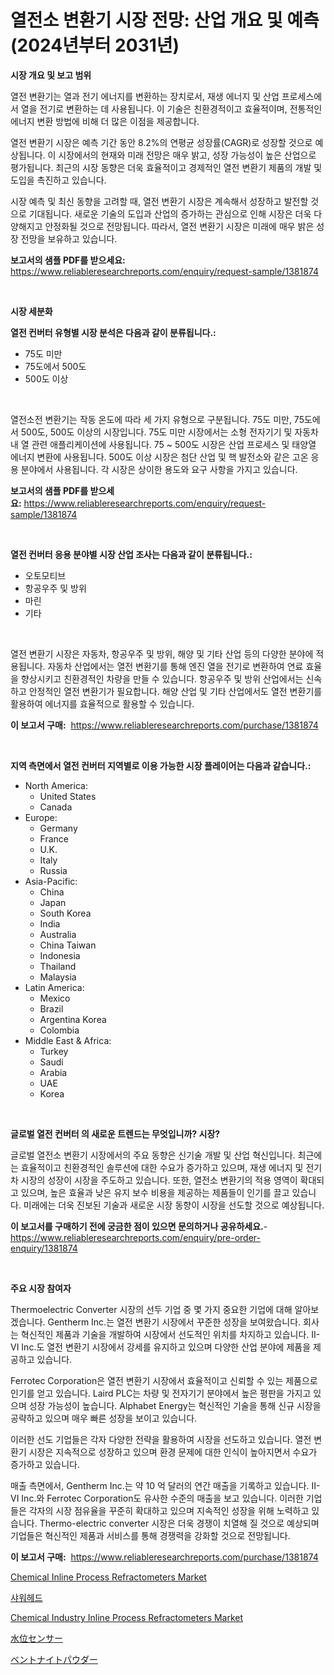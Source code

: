 <p><h1>열전소 변환기 시장 전망: 산업 개요 및 예측 (2024년부터 2031년)</h1></p><p><strong>시장 개요 및 보고 범위</strong></p>
<p><p>열전 변환기는 열과 전기 에너지를 변환하는 장치로서, 재생 에너지 및 산업 프로세스에서 열을 전기로 변환하는 데 사용됩니다. 이 기술은 친환경적이고 효율적이며, 전통적인 에너지 변환 방법에 비해 더 많은 이점을 제공합니다.</p><p>열전 변환기 시장은 예측 기간 동안 8.2%의 연평균 성장률(CAGR)로 성장할 것으로 예상됩니다. 이 시장에서의 현재와 미래 전망은 매우 밝고, 성장 가능성이 높은 산업으로 평가됩니다. 최근의 시장 동향은 더욱 효율적이고 경제적인 열전 변환기 제품의 개발 및 도입을 촉진하고 있습니다.</p><p>시장 예측 및 최신 동향을 고려할 때, 열전 변환기 시장은 계속해서 성장하고 발전할 것으로 기대됩니다. 새로운 기술의 도입과 산업의 증가하는 관심으로 인해 시장은 더욱 다양해지고 안정화될 것으로 전망됩니다. 따라서, 열전 변환기 시장은 미래에 매우 밝은 성장 전망을 보유하고 있습니다.</p></p>
<p><strong>보고서의 샘플 PDF를 받으세요:</strong> <a href="https://www.reliableresearchreports.com/enquiry/request-sample/1381874">https://www.reliableresearchreports.com/enquiry/request-sample/1381874</a></p>
<p>&nbsp;</p>
<p><strong>시장 세분화</strong></p>
<p><strong>열전 컨버터 유형별 시장 분석은 다음과 같이 분류됩니다.:</strong></p>
<p><ul><li>75도 미만</li><li>75도에서 500도</li><li>500도 이상</li></ul></p>
<p>&nbsp;</p>
<p><p>열전소전 변환기는 작동 온도에 따라 세 가지 유형으로 구분됩니다. 75도 미만, 75도에서 500도, 500도 이상의 시장입니다. 75도 미만 시장에서는 소형 전자기기 및 자동차 내 열 관련 애플리케이션에 사용됩니다. 75 ~ 500도 시장은 산업 프로세스 및 태양열 에너지 변환에 사용됩니다. 500도 이상 시장은 첨단 산업 및 핵 발전소와 같은 고온 응용 분야에서 사용됩니다. 각 시장은 상이한 용도와 요구 사항을 가지고 있습니다.</p></p>
<p><strong>보고서의 샘플 PDF를 받으세요:</strong>&nbsp;<a href="https://www.reliableresearchreports.com/enquiry/request-sample/1381874">https://www.reliableresearchreports.com/enquiry/request-sample/1381874</a></p>
<p>&nbsp;</p>
<p><strong> 열전 컨버터 응용 분야별 시장 산업 조사는 다음과 같이 분류됩니다.:</strong></p>
<p><ul><li>오토모티브</li><li>항공우주 및 방위</li><li>마린</li><li>기타</li></ul></p>
<p>&nbsp;</p>
<p><p>열전 변환기 시장은 자동차, 항공우주 및 방위, 해양 및 기타 산업 등의 다양한 분야에 적용됩니다. 자동차 산업에서는 열전 변환기를 통해 엔진 열을 전기로 변환하여 연료 효율을 향상시키고 친환경적인 차량을 만들 수 있습니다. 항공우주 및 방위 산업에서는 신속하고 안정적인 열전 변환기가 필요합니다. 해양 산업 및 기타 산업에서도 열전 변환기를 활용하여 에너지를 효율적으로 활용할 수 있습니다.</p></p>
<p><strong>이 보고서 구매:</strong>&nbsp; <a href="https://www.reliableresearchreports.com/purchase/1381874">https://www.reliableresearchreports.com/purchase/1381874</a></p>
<p>&nbsp;</p>
<p><strong>지역 측면에서 열전 컨버터 지역별로 이용 가능한 시장 플레이어는 다음과 같습니다.:</strong></p>
<p><ul>
    <li>
        North America:
        <ul>
            <li>United States</li>
            <li>Canada</li>
        </ul>
    </li>
    <li>
        Europe:
        <ul>
            <li>Germany</li>
            <li>France</li>
            <li>U.K.</li>
            <li>Italy</li>
            <li>Russia</li>
        </ul>
    </li>
    <li>
        Asia-Pacific:
        <ul>
            <li>China</li>
            <li>Japan</li>
            <li>South Korea</li>
            <li>India</li>
            <li>Australia</li>
            <li>China Taiwan</li>
            <li>Indonesia</li>
            <li>Thailand</li>
            <li>Malaysia</li>
        </ul>
    </li>
    <li>
        Latin America:
        <ul>
            <li>Mexico</li>
            <li>Brazil</li>
            <li>Argentina Korea</li>
            <li>Colombia</li>
        </ul>
    </li>
    <li>
        Middle East & Africa:
        <ul>
            <li>Turkey</li>
            <li>Saudi</li>
            <li>Arabia</li>
            <li>UAE</li>
            <li>Korea</li>
        </ul>
    </li>
    </ul></p>
<p>&nbsp;</p>
<p><strong>글로벌 열전 컨버터 의 새로운 트렌드는 무엇입니까? 시장?</strong></p>
<p><p>글로벌 열전소 변환기 시장에서의 주요 동향은 신기술 개발 및 산업 혁신입니다. 최근에는 효율적이고 친환경적인 솔루션에 대한 수요가 증가하고 있으며, 재생 에너지 및 전기차 시장의 성장이 시장을 주도하고 있습니다. 또한, 열전소 변환기의 적용 영역이 확대되고 있으며, 높은 효율과 낮은 유지 보수 비용을 제공하는 제품들이 인기를 끌고 있습니다. 미래에는 더욱 진보된 기술과 새로운 시장 동향이 시장을 선도할 것으로 예상됩니다.</p></p>
<p><strong>이 보고서를 구매하기 전에 궁금한 점이 있으면 문의하거나 공유하세요.</strong>- <a href="https://www.reliableresearchreports.com/enquiry/pre-order-enquiry/1381874">https://www.reliableresearchreports.com/enquiry/pre-order-enquiry/1381874</a></p>
<p>&nbsp;</p>
<p><strong>주요 시장 참여자</strong></p>
<p><p>Thermoelectric Converter 시장의 선두 기업 중 몇 가지 중요한 기업에 대해 알아보겠습니다. Gentherm Inc.는 열전 변환기 시장에서 꾸준한 성장을 보여왔습니다. 회사는 혁신적인 제품과 기술을 개발하여 시장에서 선도적인 위치를 차지하고 있습니다. II-VI Inc.도 열전 변환기 시장에서 강세를 유지하고 있으며 다양한 산업 분야에 제품을 제공하고 있습니다.</p><p>Ferrotec Corporation은 열전 변환기 시장에서 효율적이고 신뢰할 수 있는 제품으로 인기를 얻고 있습니다. Laird PLC는 차량 및 전자기기 분야에서 높은 평판을 가지고 있으며 성장 가능성이 높습니다. Alphabet Energy는 혁신적인 기술을 통해 신규 시장을 공략하고 있으며 매우 빠른 성장을 보이고 있습니다.</p><p>이러한 선도 기업들은 각자 다양한 전략을 활용하여 시장을 선도하고 있습니다. 열전 변환기 시장은 지속적으로 성장하고 있으며 환경 문제에 대한 인식이 높아지면서 수요가 증가하고 있습니다.</p><p>매출 측면에서, Gentherm Inc.는 약 10 억 달러의 연간 매출을 기록하고 있습니다. II-VI Inc.와 Ferrotec Corporation도 유사한 수준의 매출을 보고 있습니다. 이러한 기업들은 각자의 시장 점유율을 꾸준히 확대하고 있으며 지속적인 성장을 위해 노력하고 있습니다. Thermo-electric converter 시장은 더욱 경쟁이 치열해 질 것으로 예상되며 기업들은 혁신적인 제품과 서비스를 통해 경쟁력을 강화할 것으로 전망됩니다.</p></p>
<p><strong>이 보고서 구매:</strong>&nbsp;&nbsp;<a href="https://www.reliableresearchreports.com/purchase/1381874">https://www.reliableresearchreports.com/purchase/1381874</a></p>
<p><p><a href="https://issuu.com/reportprime-2/docs/chemical-inline-process-refractometers-market-size">Chemical Inline Process Refractometers Market</a></p><p><a href="https://medium.com/@brisamorar2023/%EC%83%A4%EC%9B%8C-%ED%97%A4%EB%93%9C-%EC%8B%9C%EC%9E%A5-%EB%B6%84%EC%84%9D-cagr-%EC%8B%9C%EC%9E%A5-%EC%84%B8%EB%B6%84%ED%99%94-%EB%B0%8F-%EA%B8%80%EB%A1%9C%EB%B2%8C-%EC%82%B0%EC%97%85-%EA%B0%9C%EC%9A%94-66f665ea4346">샤워헤드</a></p><p><a href="https://issuu.com/reportprime-2/docs/chemical-industry-inline-process-re_327c877e3f2987">Chemical Industry Inline Process Refractometers Market</a></p><p><a href="https://github.com/adcxff01450218/Market-Research-Report-List-1/blob/main/1817686759.md">水位センサー</a></p><p><a href="https://medium.com/@logaolloway76845/%E3%83%99%E3%83%B3%E3%83%88%E3%83%8A%E3%82%A4%E3%83%88%E3%83%91%E3%82%A6%E3%83%80%E3%83%BC%E3%83%9E%E3%83%BC%E3%82%B1%E3%83%83%E3%83%88%E3%81%AE%E8%A6%8F%E6%A8%A1-%E5%B8%82%E5%A0%B4%E5%8B%95%E5%90%91%E3%81%8A%E3%82%88%E3%81%B3%E5%B8%82%E5%A0%B4%E4%BA%88%E6%B8%AC-2024%E5%B9%B4%E3%81%8B%E3%82%892031%E5%B9%B4-1eebd1995235">ベントナイトパウダー</a></p></p>
